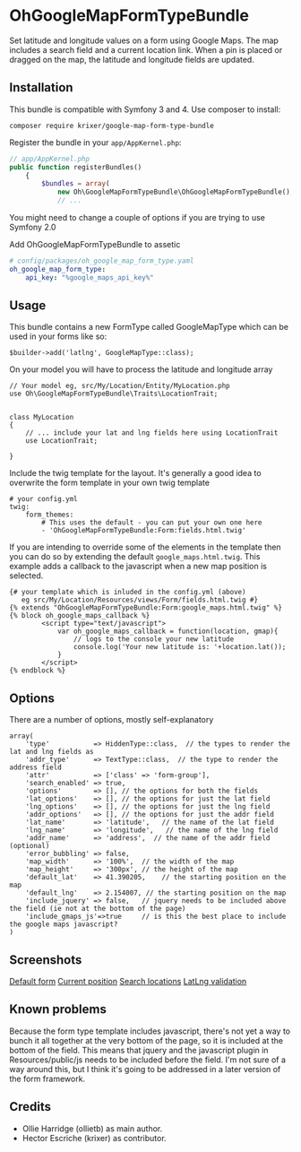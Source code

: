 OhGoogleMapFormTypeBundle
=========================

Set latitude and longitude values on a form using Google Maps. The map includes a search field and a current location link. When a pin is placed or dragged on the map, the latitude and longitude fields are updated.

Installation
------------

This bundle is compatible with Symfony 3 and 4. Use composer to install:

    composer require krixer/google-map-form-type-bundle

Register the bundle in your `app/AppKernel.php`:

```php
// app/AppKernel.php
public function registerBundles()
    {
        $bundles = array(
            new Oh\GoogleMapFormTypeBundle\OhGoogleMapFormTypeBundle(),
            // ...
```

You might need to change a couple of options if you are trying to use Symfony 2.0

Add OhGoogleMapFormTypeBundle to assetic
```yaml
# config/packages/oh_google_map_form_type.yaml
oh_google_map_form_type:
    api_key: "%google_maps_api_key%"
```

Usage
------------

This bundle contains a new FormType called GoogleMapType which can be used in your forms like so:

    $builder->add('latlng', GoogleMapType::class);

On your model you will have to process the latitude and longitude array

    // Your model eg, src/My/Location/Entity/MyLocation.php
    use Oh\GoogleMapFormTypeBundle\Traits\LocationTrait;


    class MyLocation
    {
        // ... include your lat and lng fields here using LocationTrait
        use LocationTrait;

    }

Include the twig template for the layout. It's generally a good idea to overwrite the form template in your own twig template

    # your config.yml
    twig:
        form_themes:
            # This uses the default - you can put your own one here
            - 'OhGoogleMapFormTypeBundle:Form:fields.html.twig'

If you are intending to override some of the elements in the template then you can do so by extending the default `google_maps.html.twig`. This example adds a callback to the javascript when a new map position is selected.

    {# your template which is inluded in the config.yml (above) 
       eg src/My/Location/Resources/views/Form/fields.html.twig #}
    {% extends "OhGoogleMapFormTypeBundle:Form:google_maps.html.twig" %}
    {% block oh_google_maps_callback %}
			<script type="text/javascript">
				var oh_google_maps_callback = function(location, gmap){
                    // logs to the console your new latitude
					console.log('Your new latitude is: '+location.lat());
				}
			</script>	
    {% endblock %}


Options
-------

There are a number of options, mostly self-explanatory

    array(
		'type'           => HiddenType::class,  // the types to render the lat and lng fields as
		'addr_type'      => TextType::class,  // the type to render the address field
		'attr'           => ['class' => 'form-group'],
		'search_enabled' => true,
		'options'        => [], // the options for both the fields
		'lat_options'    => [], // the options for just the lat field
		'lng_options'    => [], // the options for just the lng field
		'addr_options'   => [], // the options for just the addr field
		'lat_name'       => 'latitude',   // the name of the lat field
		'lng_name'       => 'longitude',   // the name of the lng field
		'addr_name'      => 'address',  // the name of the addr field (optional)
 		'error_bubbling' => false,		
		'map_width'      => '100%',  // the width of the map
		'map_height'     => '300px', // the height of the map
		'default_lat'    => 41.390205,    // the starting position on the map
		'default_lng'    => 2.154007, // the starting position on the map
		'include_jquery' => false,   // jquery needs to be included above the field (ie not at the bottom of the page)
		'include_gmaps_js'=>true     // is this the best place to include the google maps javascript?
	)

Screenshots
-------

[Default form](https://www.dropbox.com/s/pvoihkkq74imnk3/location-form-1.png)
[Current position](https://www.dropbox.com/s/uhf7fk3mx35j137/location-form-current.png)
[Search locations](https://www.dropbox.com/s/qdft149ggyfil0p/location-form-search.png)
[LatLng validation](https://www.dropbox.com/s/k0xqku5q2gv2nlo/location-form-validation.png)

Known problems
-------

Because the form type template includes javascript, there's not yet a way to bunch it all together at the very bottom of the page, so it is included at the bottom of the field. This means that jquery and the javascript plugin in Resources/public/js needs to be included before the field. I'm not sure of a way around this, but I think it's going to be addressed in a later version of the form framework.

Credits
-------

* Ollie Harridge (ollietb) as main author.
* Hector Escriche (krixer) as contributor.
